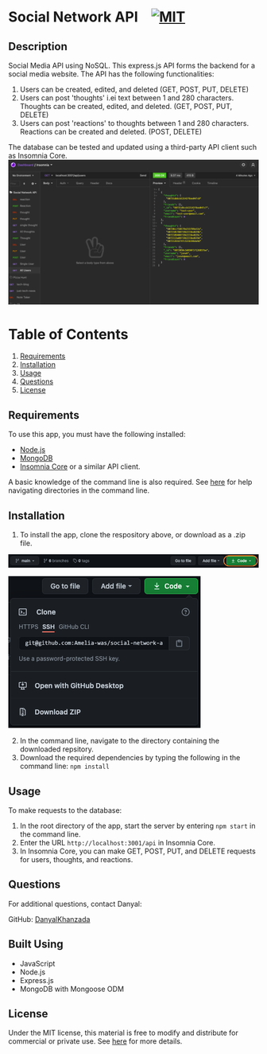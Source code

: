 # Social Network API &nbsp;&nbsp;&nbsp;[![MIT](https://img.shields.io/badge/license-MIT-yellow?style=for-the-badge)](https://shields.io/)

## Description

Social Media API using NoSQL. This express.js API forms the backend for a social media website. The API has the following functionalities:
1. Users can be created, edited, and deleted (GET, POST, PUT, DELETE)
2. Users can post 'thoughts' i.ei text between 1 and 280 characters. Thoughts can be created, edited, and deleted. (GET, POST, PUT, DELETE)
3. Users can post 'reactions' to thoughts between 1 and 280 characters. Reactions can be created and deleted. (POST, DELETE)

The database can be tested and updated using a third-party API client such as Insomnia Core. 
![App screenshot](./assets/images/social-network-api-screenshot.png)

# Table of Contents
1. [Requirements](#requirements)
2. [Installation](#installation)
3. [Usage](#usage)
4. [Questions](#questions)
5. [License](#license)

## Requirements
To use this app, you must have the following installed:
- [Node.js](https://nodejs.org/en/)
- [MongoDB](https://www.mongodb.com/)
- [Insomnia Core](https://insomnia.rest/products/insomnia) or a similar API client.

A basic knowledge of the command line is also required. See [here](https://datacarpentry.org/shell-genomics/02-the-filesystem/index.html) for help navigating directories in the command line.

## Installation

1. To install the app, clone the respository above, or download as a .zip file.

![Image of download button](./assets/images/installation-1.png)

![Download options](./assets/images/installation-2.png)

2. In the command line, navigate to the directory containing the downloaded repsitory.
3. Download the required dependencies by typing the following in the command line: `npm install`

## Usage
To make requests to the database:
1. In the root directory of the app, start the server by entering `npm start` in the command line.
2. Enter the URL `http://localhost:3001/api` in Insomnia Core.
3. In Insomnia Core, you can make GET, POST, PUT, and DELETE requests for users, thoughts, and reactions.

## Questions
For additional questions, contact Danyal:

GitHub: [DanyalKhanzada](https://github.com/DanyalKhanzada)

## Built Using
- JavaScript
- Node.js
- Express.js
- MongoDB with Mongoose ODM

## License
Under the MIT license, this material is free to modify and distribute for commercial or private use. See [here](https://opensource.org/licenses/MIT) for more details.
